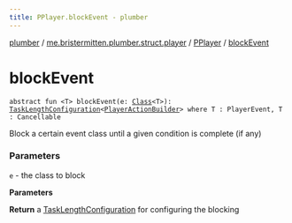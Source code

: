 ```yaml
---
title: PPlayer.blockEvent - plumber
---
```


[plumber](../../index.html) / [me.bristermitten.plumber.struct.player](../index.html) / [PPlayer](index.html) / [blockEvent](./block-event.html)

# blockEvent

`abstract fun <T> blockEvent(e: `[`Class`](https://docs.oracle.com/javase/6/docs/api/java/lang/Class.html)`<T>): `[`TaskLengthConfiguration`](../../me.bristermitten.plumber.dsl/-task-length-configuration/index.html)`<`[`PlayerActionBuilder`](../../me.bristermitten.plumber.dsl/-player-action-builder/index.html)`> where T : PlayerEvent, T : Cancellable`

Block a certain event class until a given condition is complete (if any)

### Parameters

`e` - the class to block

**Parameters**

**Return**
a [TaskLengthConfiguration](../../me.bristermitten.plumber.dsl/-task-length-configuration/index.html) for configuring the blocking

